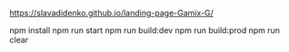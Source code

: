 https://slavadidenko.github.io/landing-page-Gamix-G/

npm install
npm run start
npm run build:dev
npm run build:prod
npm run clear

